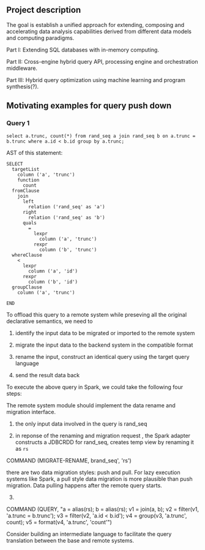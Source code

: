 ## Project description

The goal is establish a unified approach for extending, composing and accelerating data analysis capabilities derived from different data models and computing paradigms.

Part I: Extending SQL databases with in-memory computing.

Part II: Cross-engine hybrid query API, processing engine and orchestration middleware.

Part III: Hybrid query optimization using machine learning and program synthesis(?).

## Motivating examples for query push down

### Query 1

```
select a.trunc, count(*) from rand_seq a join rand_seq b on a.trunc = b.trunc where a.id < b.id group by a.trunc;
```

AST of this statement:

```
SELECT
  targetList
    column ('a', 'trunc')
    function
      count
  fromClause
    join
      left
        relation ('rand_seq' as 'a')
      right
        relation ('rand_seq' as 'b')
      quals
        =
          lexpr
            column ('a', 'trunc')
          rexpr
            column ('b', 'trunc')
  whereClause
    <
      lexpr
        column ('a', 'id')
      rexpr
        column ('b', 'id')
  groupClause
    column ('a', 'trunc')

END
```

To offload this query to a remote system while preseving all the original declarative semantics, we need to

1) identify the input data to be migrated or imported to the remote system

2) migrate the input data to the backend system in the compatible format

3) rename the input, construct an identical query using the target query language

4) send the result data back

To execute the above query in Spark, we could take the following four steps:

The remote system module should implement the data rename and migration interface.

1) the only input data involved in the query is rand_seq

2) in reponse of the renaming and migration request , the Spark adapter constructs a JDBCRDD for rand_seq, creates temp view by renaming it as `rs`

COMMAND (MIGRATE-RENAME, brand_seq', 'rs')

there are two data migration styles: push and pull. For lazy execution systems like Spark, a pull style data migration is more plausible than push migration. Data pulling happens after the remote query starts. 

3) 

COMMAND (QUERY, "a = alias(rs);
                 b = alias(rs);
                 v1 = join(a, b);
                 v2 = filter(v1, 'a.trunc = b.trunc');
                 v3 = filter(v2, 'a.id < b.id');
                 v4 = group(v3, 'a.trunc', count);
                 v5 = format(v4, 'a.trunc', 'count'")

Consider building an intermediate language to facilitate the query translation between the base and remote systems.

